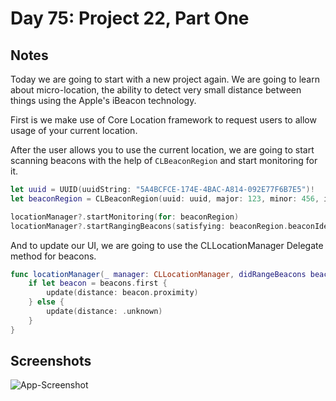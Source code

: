 # Day 75: Project 22, Part One

## Notes

Today we are going to start with a new project again. We are going to learn about micro-location, the ability to detect very small distance between things using the Apple's iBeacon technology.


First is we make use of Core Location framework to request users to allow usage of your current location.

After the user allows you to use the current location, we are going to start scanning beacons with the help of `CLBeaconRegion` and start monitoring for it.

```swift
let uuid = UUID(uuidString: "5A4BCFCE-174E-4BAC-A814-092E77F6B7E5")!
let beaconRegion = CLBeaconRegion(uuid: uuid, major: 123, minor: 456, identifier: "MyBeacon")

locationManager?.startMonitoring(for: beaconRegion)
locationManager?.startRangingBeacons(satisfying: beaconRegion.beaconIdentityConstraint)
```


And to update our UI, we are going to use the CLLocationManager Delegate method for beacons.

```swift
func locationManager(_ manager: CLLocationManager, didRangeBeacons beacons: [CLBeacon], in region: CLBeaconRegion) {
    if let beacon = beacons.first {
        update(distance: beacon.proximity)
    } else {
        update(distance: .unknown)
    }
}
```


## Screenshots
![App-Screenshot](documentation/1.gif)

